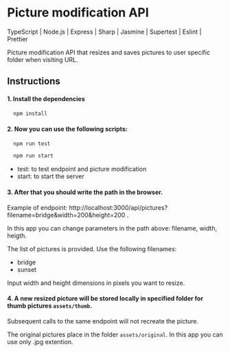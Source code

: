 # Picture modification API

TypeScript | Node.js | Express | Sharp | Jasmine | Supertest | Eslint | Prettier 

Picture modification API that resizes and saves pictures to user specific folder when visiting URL.

## Instructions

#### 1. **Install the dependencies**

```bash
  npm install
```

#### 2. Now you can **use the following scripts**:

```bash
  npm run test
```
```bash
  npm run start
```

- test: to test endpoint and picture modification
- start: to start the server

#### 3. After that you should **write the path in the browser**.

Example of endpoint: http://localhost:3000/api/pictures?filename=bridge&width=200&height=200 .

In this app you can change parameters in the path above: filename, width, heigth.

The list of pictures is provided. Use the following filenames:
- bridge
- sunset

Input width and height dimensions in pixels you want to resize.

#### 4. **A new resized picture will be stored locally** in specified folder for thumb pictures `assets/thumb`.  
Subsequent calls to the same endpoint will not recreate the picture. 


The original pictures place in the folder `assets/original`. In this app you can use only .jpg extention. 